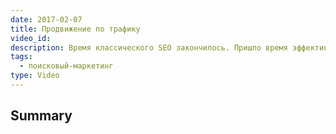 ```yaml
---
date: 2017-02-07
title: Продвижение по трафику
video_id: 
description: Время классического SEO закончилось. Пришло время эффективных интернет-коммуникаций.
tags:
  - поисковый-маркетинг
type: Video
---
```

## Summary
